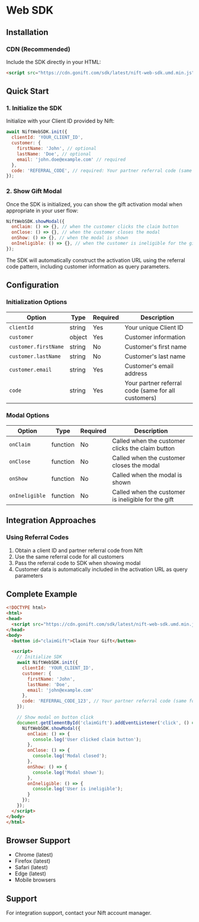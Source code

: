 # Web SDK

## Installation

### CDN (Recommended)
Include the SDK directly in your HTML:

```html
<script src="https://cdn.gonift.com/sdk/latest/nift-web-sdk.umd.min.js"></script>
```

## Quick Start

### 1. Initialize the SDK
Initialize with your Client ID provided by Nift:

```javascript
await NiftWebSDK.init({
  clientId: 'YOUR_CLIENT_ID',
  customer: {
    firstName: 'John', // optional
    lastName: 'Doe', // optional
    email: 'john.doe@example.com' // required
  },
  code: 'REFERRAL_CODE', // required: Your partner referral code (same for all customers)
});
```

### 2. Show Gift Modal
Once the SDK is initialized, you can show the gift activation modal when appropriate in your user flow:

```javascript
NiftWebSDK.showModal({
  onClaim: () => {}, // when the customer clicks the claim button
  onClose: () => {}, // when the customer closes the modal
  onShow: () => {}, // when the modal is shown
  onIneligible: () => {}, // when the customer is ineligible for the gift
});
```

The SDK will automatically construct the activation URL using the referral code pattern, including customer information as query parameters.

## Configuration

### Initialization Options

| Option | Type | Required | Description |
|--------|------|----------|-------------|
| `clientId` | string | Yes | Your unique Client ID |
| `customer` | object | Yes | Customer information |
| `customer.firstName` | string | No | Customer's first name |
| `customer.lastName` | string | No | Customer's last name |
| `customer.email` | string | Yes | Customer's email address |
| `code` | string | Yes | Your partner referral code (same for all customers) |

### Modal Options

| Option | Type | Required | Description |
|--------|------|----------|-------------|
| `onClaim` | function | No | Called when the customer clicks the claim button |
| `onClose` | function | No | Called when the customer closes the modal |
| `onShow` | function | No | Called when the modal is shown |
| `onIneligible` | function | No | Called when the customer is ineligible for the gift |

## Integration Approaches

### Using Referral Codes
1. Obtain a client ID and partner referral code from Nift
2. Use the same referral code for all customers
3. Pass the referral code to SDK when showing modal
4. Customer data is automatically included in the activation URL as query parameters



## Complete Example

```html
<!DOCTYPE html>
<html>
<head>
  <script src="https://cdn.gonift.com/sdk/latest/nift-web-sdk.umd.min.js"></script>
</head>
<body>
  <button id="claimGift">Claim Your Gift</button>

  <script>
    // Initialize SDK
    await NiftWebSDK.init({
      clientId: 'YOUR_CLIENT_ID',
      customer: {
        firstName: 'John',
        lastName: 'Doe',
        email: 'john@example.com'
      },
      code: 'REFERRAL_CODE_123', // Your partner referral code (same for all customers)
    });

    // Show modal on button click
    document.getElementById('claimGift').addEventListener('click', () => {
      NiftWebSDK.showModal({
        onClaim: () => {
          console.log('User clicked claim button');
        },
        onClose: () => {
          console.log('Modal closed');
        },
        onShow: () => {
          console.log('Modal shown');
        },
        onIneligible: () => {
          console.log('User is ineligible');
        }
      });
    });
  </script>
</body>
</html>
```

## Browser Support
- Chrome (latest)
- Firefox (latest)
- Safari (latest)
- Edge (latest)
- Mobile browsers

## Support
For integration support, contact your Nift account manager.